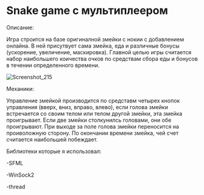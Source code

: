 # Snake game с мультиплеером 


Описание:

Игра строится на базе оригиналной змейки с нокии с добавлением онлайна.  В ней присутвует сама змейка, еда и различные бонусы (ускорение, увеличение, маскировка). 
Главной целью игры считается набор наибольшего коичества очков по средствам сбора еды и бонусов в течении определенного времени.

![Screenshot_215](https://user-images.githubusercontent.com/57362483/126447538-a9d121eb-e0e6-4c9b-a68f-814cc1d0c14f.png)

Механики:

Управление змейкой производится по средставм четырех кнопок управления (вверх, вниз, вправо, влево), если голова змейки встречается со своим телом или телом другой змейки, эта змейка проигрывает. Если две змейки столкунилсь головами, они обе проигрывают. При выходе за поле голова змейки переносится на проиволожную сторону. По окончании времени змейка, чей счет считается наибольшей побеждает.



Библиотеки которые я использовал:

-SFML

-WinSock2

-thread


